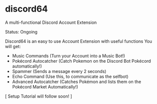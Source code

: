 # discord64
A multi-functional Discord Account Extension

Status: Ongoing

Discord64 is an easy to use Account Extension with useful functions
You will get: 
- Music Commands (Turn your Account into a Music Bot!)
- Pokécord Autocatcher (Catch Pokemon on the Discord Bot Pokécord automatically!)
- Spammer (Sends a message every 2 seconds)
- Echo Command (Use this, to communicate as the selfbot)
- Advanced Autocatcher (Catches Pokémon and lists them on the Pokécord Market Automatically!)

[ Setup Tutorial will follow soon! ]
